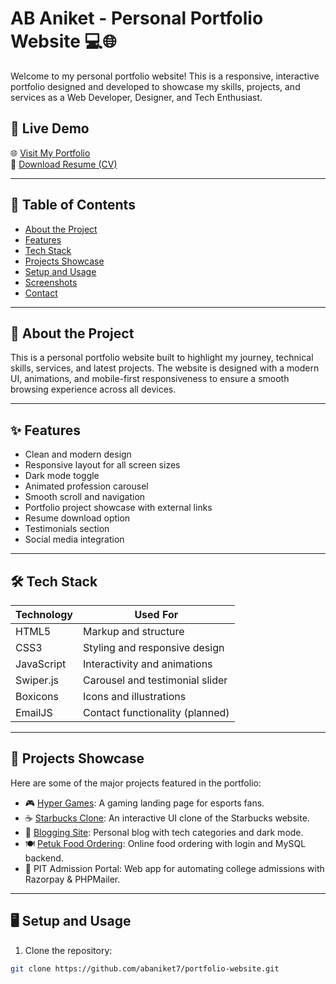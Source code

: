 # AB Aniket - Personal Portfolio Website 💻🌐

Welcome to my personal portfolio website! This is a responsive, interactive portfolio designed and developed to showcase my skills, projects, and services as a Web Developer, Designer, and Tech Enthusiast.

## 🚀 Live Demo

🌐 [Visit My Portfolio](https://abaniket7.github.io/portfolio/)  
📄 [Download Resume (CV)](Aniket_Resume.pdf)

---

## 📌 Table of Contents

- [About the Project](#about-the-project)
- [Features](#features)
- [Tech Stack](#tech-stack)
- [Projects Showcase](#projects-showcase)
- [Setup and Usage](#setup-and-usage)
- [Screenshots](#screenshots)
- [Contact](#contact)

---

## 📖 About the Project

This is a personal portfolio website built to highlight my journey, technical skills, services, and latest projects. The website is designed with a modern UI, animations, and mobile-first responsiveness to ensure a smooth browsing experience across all devices.

---

## ✨ Features

- Clean and modern design
- Responsive layout for all screen sizes
- Dark mode toggle
- Animated profession carousel
- Smooth scroll and navigation
- Portfolio project showcase with external links
- Resume download option
- Testimonials section
- Social media integration

---

## 🛠️ Tech Stack

| Technology      | Used For                           |
|----------------|------------------------------------|
| HTML5           | Markup and structure               |
| CSS3            | Styling and responsive design      |
| JavaScript      | Interactivity and animations       |
| Swiper.js       | Carousel and testimonial slider    |
| Boxicons        | Icons and illustrations            |
| EmailJS         | Contact functionality (planned)    |

---

## 🧩 Projects Showcase

Here are some of the major projects featured in the portfolio:

- 🎮 [Hyper Games](https://abaniket7.github.io/Hyper-Games/): A gaming landing page for esports fans.
- ☕ [Starbucks Clone](https://abaniket7.github.io/Starbucks/): An interactive UI clone of the Starbucks website.
- 📝 [Blogging Site](https://abaniket7.github.io/myBlog/): Personal blog with tech categories and dark mode.
- 🍽️ [Petuk Food Ordering](http://petuk.free.nf/index.php): Online food ordering with login and MySQL backend.
- 🏫 PIT Admission Portal: Web app for automating college admissions with Razorpay & PHPMailer.

---

## 🖥️ Setup and Usage

1. Clone the repository:

```bash
git clone https://github.com/abaniket7/portfolio-website.git
